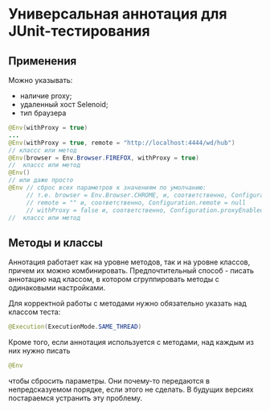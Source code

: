 # Универсальная аннотация для JUnit-тестирования

## Применения

Можно указывать: 

* наличие proxy;
* удаленный хост Selenoid;
* тип браузера

```java
@Env(withProxy = true)
...
@Env(withProxy = true, remote = "http://localhost:4444/wd/hub")
// классс или метод
@Env(browser = Env.Browser.FIREFOX, withProxy = true)
//  классс или метод
@Env()
// или даже просто 
@Env // сброс всех параметров к значениям по умолчанию: 
     // т.е. browser = Env.Browser.CHROME, и, соответственно, Configuration.browser = "chrome"
     // remote = "" и, соответственно, Configuration.remote = null 
     // withProxy = false и, соответственно, Configuration.proxyEnabled = false
//  классс или метод
```

## Методы и классы

Аннотация работает как на уровне методов, так и на уровне классов, причем их можно комбинировать.
Предпочтительный способ - писать аннотацию над классом, в котором сгруппировать методы с одинаковыми настройками. 

Для корректной работы с методами нужно обязательно указать над классом теста:

```java
@Execution(ExecutionMode.SAME_THREAD)
```

Кроме того, если аннотация используется с методами, над каждым из них нужно писать 

```java
@Env
```
чтобы сбросить параметры. Они почему-то передаются в непредсказуемом порядке, если этого не сделать. 
В будущих версиях постараемся устранить эту проблему.
